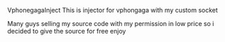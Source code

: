 VphonegagaInject
This is injector for vphongaga with my custom socket

Many guys selling my source code with my permission in low price so i decided to give the source for free enjoy
